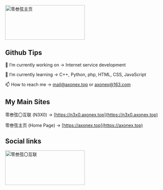 <img src="https://resources.axonex.top/img/AxoNex_sized.png" alt="零叁弦主页" width="256" height="111">

## Github Tips
🔭 I’m currently working on -> Internet service development

🌱 I’m currently learning -> C++, Python, php, HTML, CSS, JavaScript

📫 How to reach me -> mail@axonex.top or axonex@163.com

## My Main Sites
零叁弦〇互联 (N3X0) -> [https://n3x0.axonex.top](https://n3x0.axonex.top)

零叁弦主页 (Home Page) -> [https://axonex.top](https://axonex.top)

## Social links
<img src="https://resources.axonex.top/img/N3X0_sized.png" alt="零叁弦〇互联" width="256" height="111">

<!--
**AxoNex/AxoNex** is a ✨ _special_ ✨ repository because its `README.md` (this file) appears on your GitHub profile.

Here are some ideas to get you started:

- 🔭 I’m currently working on ...
- 🌱 I’m currently learning ...
- 👯 I’m looking to collaborate on ...
- 🤔 I’m looking for help with ...
- 💬 Ask me about ...
- 📫 How to reach me: ...
- 😄 Pronouns: ...
- ⚡ Fun fact: ...
-->
